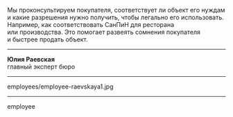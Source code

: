 Мы проконсультируем покупателя, соответствует ли объект его&nbsp;нуждам и&nbsp;какие разрешения нужно получить, чтобы легально его использовать. Например, как&nbsp;соответствовать СанПиН для&nbsp;ресторана или&nbsp;производства. Это помогает развеять сомнения покупателя и&nbsp;быстрее продать объект.

----

<b>Юлия Раевская</b><br />главный эксперт бюро

----

employees/employee-raevskaya1.jpg

----

employee